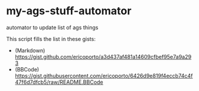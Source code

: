 # my-ags-stuff-automator
automator to update list of ags things

This script fills the list in these gists:
- (Markdown) https://gist.github.com/ericoporto/a3d437af481a14609cfbef95e7a9a293
- (BBCode) https://gist.githubusercontent.com/ericoporto/6426d9e819f4eccb74c4f47f6d7dfcb5/raw/README.BBCode
